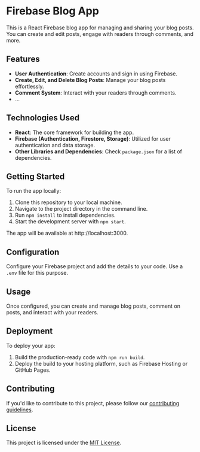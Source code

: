 # Firebase Blog App

This is a React Firebase blog app for managing and sharing your blog posts. You can create and edit posts, engage with readers through comments, and more.

## Features
- **User Authentication**: Create accounts and sign in using Firebase.
- **Create, Edit, and Delete Blog Posts**: Manage your blog posts effortlessly.
- **Comment System**: Interact with your readers through comments.
- ...

## Technologies Used
- **React**: The core framework for building the app.
- **Firebase (Authentication, Firestore, Storage)**: Utilized for user authentication and data storage.
- **Other Libraries and Dependencies**: Check `package.json` for a list of dependencies.

## Getting Started
To run the app locally:

1. Clone this repository to your local machine.
2. Navigate to the project directory in the command line.
3. Run `npm install` to install dependencies.
4. Start the development server with `npm start`.

The app will be available at http://localhost:3000.

## Configuration
Configure your Firebase project and add the details to your code. Use a `.env` file for this purpose.

## Usage
Once configured, you can create and manage blog posts, comment on posts, and interact with your readers.

## Deployment
To deploy your app:

1. Build the production-ready code with `npm run build`.
2. Deploy the build to your hosting platform, such as Firebase Hosting or GitHub Pages.

## Contributing
If you'd like to contribute to this project, please follow our [contributing guidelines](CONTRIBUTING.md).

## License
This project is licensed under the [MIT License](LICENSE).
